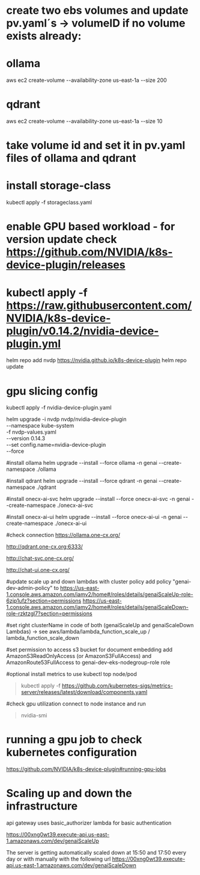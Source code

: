 # create two ebs volumes and update pv.yaml´s -> volumeID if no volume exists already: 
# ollama
aws ec2 create-volume --availability-zone us-east-1a --size 200
# qdrant
aws ec2 create-volume --availability-zone us-east-1a --size 10


# take volume id and set it in pv.yaml files of ollama and qdrant

# install storage-class
kubectl apply -f storageclass.yaml


# enable GPU based workload - for version update check https://github.com/NVIDIA/k8s-device-plugin/releases

# kubectl apply -f https://raw.githubusercontent.com/NVIDIA/k8s-device-plugin/v0.14.2/nvidia-device-plugin.yml

helm repo add nvdp https://nvidia.github.io/k8s-device-plugin
helm repo update
# gpu slicing config

kubectl apply -f nvidia-device-plugin.yaml

helm upgrade -i nvdp nvdp/nvidia-device-plugin \
  --namespace kube-system \
  -f nvdp-values.yaml \
  --version 0.14.3 \
  --set config.name=nvidia-device-plugin \
  --force





#install ollama
helm upgrade --install --force ollama -n genai --create-namespace ./ollama

#install qdrant
helm upgrade --install --force qdrant -n genai --create-namespace ./qdrant

#install onecx-ai-svc
helm upgrade --install --force onecx-ai-svc -n genai --create-namespace ./onecx-ai-svc

#install onecx-ai-ui
helm upgrade --install --force onecx-ai-ui -n genai --create-namespace ./onecx-ai-ui


#check connection
https://ollama.one-cx.org/

http://qdrant.one-cx.org:6333/

http://chat-svc.one-cx.org/

http://chat-ui.one-cx.org/

#update scale up and down lambdas with cluster policy
add policy "genai-dev-admin-policy" to 
https://us-east-1.console.aws.amazon.com/iamv2/home#/roles/details/genaiScaleUp-role-6zjp1ufz?section=permissions
https://us-east-1.console.aws.amazon.com/iamv2/home#/roles/details/genaiScaleDown-role-rzktzgl7?section=permissions

#set right clusterName in code of both (genaiScaleUp and genaiScaleDown Lambdas) -> see aws/lambda/lambda_function_scale_up / lambda_function_scale_down


#set permission to access s3 bucket for document embedding
add AmazonS3ReadOnlyAccess (or AmazonS3FullAccess) and AmazonRoute53FullAccess to genai-dev-eks-nodegroup-role role


#optional install metrics to use kubectl top node/pod
>kubectl apply -f https://github.com/kubernetes-sigs/metrics-server/releases/latest/download/components.yaml



#check gpu utilization
connect to node instance and run
> nvidia-smi

# running a gpu job to check kubernetes configuration
https://github.com/NVIDIA/k8s-device-plugin#running-gpu-jobs






# Scaling up and down the infrastructure

api gateway uses basic_authorizer lambda for basic authentication

https://00xng0wt39.execute-api.us-east-1.amazonaws.com/dev/genaiScaleUp
 
 
The server is getting  automatically scaled down at 15:50 and 17:50 every day or with manually with the following url
https://00xng0wt39.execute-api.us-east-1.amazonaws.com/dev/genaiScaleDown